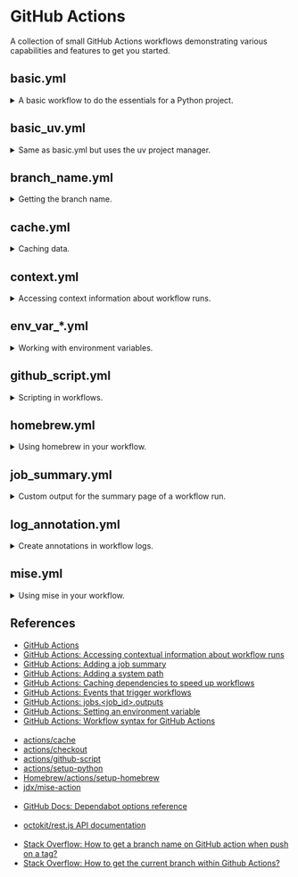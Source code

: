 # GitHub Actions

A collection of small GitHub Actions workflows demonstrating various capabilities and features to get you started.

## basic.yml

<details>

<summary>A basic workflow to do the essentials for a Python project.</summary>

<br/>If you're unfamiliar with GitHub Actions this will help you get started quickly.

- Runs when changes are pushed
- Runs on a schedule
- Can be run manually from the GitHub UI
- Uses `actions/checkout`
- Uses `actions/setup-python` with pip cache
- Installs `requirements.txt` and runs a simple test
- Includes `dependabot.yml` to automatically check for package updates

See the [workflow](.github/workflows/basic.yml).

</details>

## basic_uv.yml

<details>

<summary>Same as basic.yml but uses the uv project manager.</summary>

<br/>

See the [workflow](.github/workflows/basic_uv.yml).

</details>

## branch_name.yml

<details>

<summary>Getting the branch name.</summary>

<br/>This is a common CI operation. Surprisingly, there's no pre-defined way to get it in GitHub Actions.

This demo shows the simplest way without using 3rd party actions or other tools.

It works in most cases, but there are some quirks.

For example, if your commit is tagged this method will return the tag instead of the branch name. See SO link in the references for details.

You may also get an unexpected result depending on the event that triggered the workflow. This demo is set to trigger on `pull_request` and on `push` to illustrate this behavior.

- Shows various `github` context properties that may or may not contain the branch name
- Sets branch name to the top level `env` so it can be accessed by the entire workflow

See the [workflow](.github/workflows/branch_name.yml).

</details>

## cache.yml

<details>

<summary>Caching data.</summary>

<br/>You can cache files, directories, or a combination of them. If you want to test for a cache hit, keep in mind that it only occurs if it matches the primary cache `key`. A partial match on `restore-keys` is still considered a cache miss.

- Uses `actions/cache`

See the [workflow](.github/workflows/cache.yml).

</details>

## context.yml

<details>

<summary>Accessing context information about workflow runs.</summary>

<br/>You can access various contexts about the workflow run, which can be helpful for debugging workflow errors or bugs. Be careful as it has the potential to output sensitive information.

See the [workflow](.github/workflows/context.yml).

</details>

## env_var_*.yml

<details>

<summary>Working with environment variables.</summary>

<br/>Environment variables and their scopes work as you'd expect in GitHub Actions.

They're also fairly self-contained, so any changes you make are isolated to the job you're in.

One quirk that can cause confusion is the fact that environment variables defined within a step aren't accessible until the next step.

See the workflows:
- [Reading](.github/workflows/env_var_read.yml)
- [Writing](.github/workflows/env_var_write.yml)
- [Passing](.github/workflows/env_var_pass.yml)
- [System PATH](.github/workflows/env_var_path.yml)

</details>

## github_script.yml

<details>

<summary>Scripting in workflows.</summary>

<br/>Easily and quickly write JavaScript in your workflow that uses the GitHub API and the workflow run context. The action includes a pre-authenticated octokit/rest.js client and references to many other useful packages.

- Uses `actions/github-script`

See the [workflow](.github/workflows/github_script.yml).

</details>

## homebrew.yml

<details>

<summary>Using homebrew in your workflow.</summary>

<br/>Leverage the convenience of homebrew to install applications on GitHub Actions runners.

- Uses `Homebrew/actions/setup-homebrew`

See the [workflow](.github/workflows/homebrew.yml).

</details>

## job_summary.yml

<details>

<summary>Custom output for the summary page of a workflow run.</summary>

<br/>You can set custom Markdown for each job so it will be displayed on the summary page of a workflow run. Job summaries support GitHub flavored Markdown, and you can add your Markdown content for a step to the `GITHUB_STEP_SUMMARY` environment file.

When a job finishes, the summaries for all steps in a job are grouped together into a single job summary and are shown on the workflow run summary page. If multiple jobs generate summaries, the job summaries are ordered by job completion time.

Job summaries are isolated between steps and each step is restricted to a maximum size of 1MB. A maximum of 20 job summaries from steps are displayed per job.

See the [workflow](.github/workflows/job_summary.yml).

</details>

## log_annotation.yml

<details>

<summary>Create annotations in workflow logs.</summary>

<br/>You can create `notice`, `warning`, and `error` annotations in your workflow logs. Optionally, they can be associated with a file and even a position within the file. Annotations also show up on the job summary page.

See the [workflow](.github/workflows/log_annotation.yml).

</details>

## mise.yml

<details>

<summary>Using mise in your workflow.</summary>

<br/>The polyglot tool version manager.

- Uses `jdx/mise-action`

See the [workflow](.github/workflows/mise.yml).

</details>

## References

- [GitHub Actions](https://docs.github.com/en/actions)
- [GitHub Actions: Accessing contextual information about workflow runs](https://docs.github.com/en/actions/writing-workflows/choosing-what-your-workflow-does/contexts)
- [GitHub Actions: Adding a job summary](https://docs.github.com/en/actions/writing-workflows/choosing-what-your-workflow-does/workflow-commands-for-github-actions#adding-a-job-summary)
- [GitHub Actions: Adding a system path](https://docs.github.com/en/actions/writing-workflows/choosing-what-your-workflow-does/workflow-commands-for-github-actions#adding-a-system-path)
- [GitHub Actions: Caching dependencies to speed up workflows](https://docs.github.com/en/actions/writing-workflows/choosing-what-your-workflow-does/caching-dependencies-to-speed-up-workflows)
- [GitHub Actions: Events that trigger workflows](https://docs.github.com/en/actions/writing-workflows/choosing-when-your-workflow-runs/events-that-trigger-workflows)
- [GitHub Actions: jobs.<job_id>.outputs](https://docs.github.com/en/actions/writing-workflows/workflow-syntax-for-github-actions#jobsjob_idoutputs)
- [GitHub Actions: Setting an environment variable](https://docs.github.com/en/actions/writing-workflows/choosing-what-your-workflow-does/workflow-commands-for-github-actions#setting-an-environment-variable)
- [GitHub Actions: Workflow syntax for GitHub Actions](https://docs.github.com/en/actions/writing-workflows/workflow-syntax-for-github-actions)
<br/><br/>
- [actions/cache](https://github.com/actions/cache)
- [actions/checkout](https://github.com/actions/checkout)
- [actions/github-script](https://github.com/actions/github-script)
- [actions/setup-python](https://github.com/actions/setup-python)
- [Homebrew/actions/setup-homebrew](https://github.com/Homebrew/actions/tree/master/setup-homebrew)
- [jdx/mise-action](https://github.com/jdx/mise-action)
<br/><br/>
- [GitHub Docs: Dependabot options reference](https://docs.github.com/en/code-security/dependabot/working-with-dependabot/dependabot-options-reference)
<br/><br/>
- [octokit/rest.js API documentation](https://octokit.github.io/rest.js)
<br/><br/>
- [Stack Overflow: How to get a branch name on GitHub action when push on a tag?](https://stackoverflow.com/q/63745613)
- [Stack Overflow: How to get the current branch within Github Actions?](https://stackoverflow.com/q/58033366/808678)
